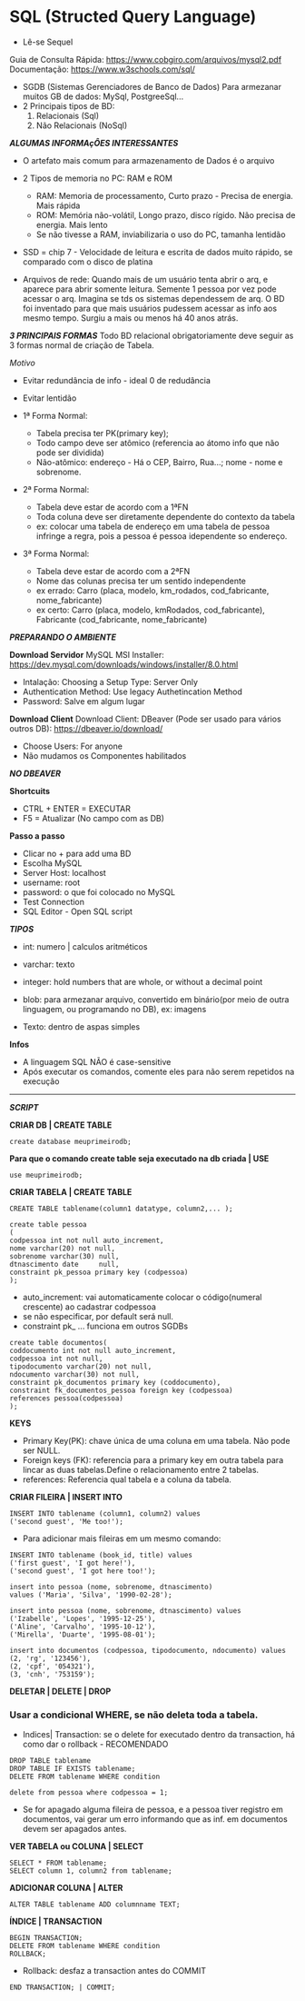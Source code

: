 # SQL (Structed Query Language)
- Lê-se Sequel </br>

Guia de Consulta Rápida: https://www.cobgiro.com/arquivos/mysql2.pdf </br>
Documentação: https://www.w3schools.com/sql/

- SGDB (Sistemas Gerenciadores de Banco de Dados) 
Para armezanar muitos GB de dados: MySql, PostgreeSql...
- 2 Principais tipos de BD:
  1. Relacionais (Sql)
  2. Não Relacionais (NoSql)

***ALGUMAS INFORMAçÔES INTERESSANTES***
- O artefato mais comum para armazenamento de Dados é o arquivo
- 2 Tipos de memoria no PC: RAM e ROM
  - RAM: Memoria de processamento, Curto prazo - Precisa de energia. Mais rápida
  - ROM: Memória não-volátil, Longo prazo, disco rígido. Não precisa de energia. Mais lento
  - Se não tivesse a RAM, inviabilizaria o uso do PC, tamanha lentidão
- SSD = chip 7 - Velocidade de leitura e escrita de dados muito rápido, se comparado com o disco de platina

- Arquivos de rede: Quando mais de um usuário tenta abrir o arq, e aparece para abrir somente leitura. Semente 1 pessoa por vez pode acessar o arq. Imagina se tds os sistemas dependessem de arq.
O BD foi inventado para que mais usuários pudessem acessar as info aos mesmo tempo.
Surgiu a mais ou menos há 40 anos atrás.

***3 PRINCIPAIS FORMAS***
Todo BD relacional obrigatoriamente deve seguir as 3 formas normal de criação de Tabela.

*Motivo*
- Evitar redundância de info - ideal 0 de redudância
- Evitar lentidão

- 1ª Forma Normal:
  - Tabela precisa ter PK(primary key); 
  - Todo campo deve ser atômico (referencia ao átomo info que não pode ser dividida)
  - Não-atômico: endereço - Há o CEP, Bairro, Rua...; nome - nome e sobrenome.
- 2ª Forma Normal:
  - Tabela deve estar de acordo com a 1ªFN
  - Toda coluna deve ser diretamente dependente do contexto da tabela
  - ex: colocar uma tabela de endereço em uma tabela de pessoa infringe a regra, pois a pessoa é pessoa idependente so endereço.
- 3ª Forma Normal:
  - Tabela deve estar de acordo com a 2ªFN
  - Nome das colunas precisa ter um sentido independente
  - ex errado: Carro (placa, modelo, km_rodados, cod_fabricante, nome_fabricante)
  - ex certo: Carro (placa, modelo, kmRodados, cod_fabricante), Fabricante (cod_fabricante, nome_fabricante) 

***PREPARANDO O AMBIENTE***

**Download Servidor** 
MySQL MSI Installer: https://dev.mysql.com/downloads/windows/installer/8.0.html
- Intalação: Choosing a Setup Type: Server Only
- Authentication Method: Use legacy Authetincation Method
- Password: Salve em algum lugar

**Download Client** 
Download Client: DBeaver (Pode ser usado para vários outros DB): https://dbeaver.io/download/
- Choose Users: For anyone
- Não mudamos os Componentes habilitados

***NO DBEAVER***

**Shortcuits** 
- CTRL + ENTER = EXECUTAR
- F5 = Atualizar (No campo com as DB)

**Passo a passo**
- Clicar no + para add uma BD
- Escolha MySQL
- Server Host: localhost
- username: root
- password: o que foi colocado no MySQL
- Test Connection
- SQL Editor - Open SQL script

***TIPOS***
- int: numero | calculos aritméticos
- varchar: texto
- integer: hold numbers that are whole, or without a decimal point
- blob: para armezanar arquivo, convertido em binário(por meio de outra linguagem, ou programando no DB), ex: imagens

- Texto: dentro de aspas simples

**Infos**
- A linguagem SQL NÃO é case-sensitive
- Após executar os comandos, comente eles para não serem repetidos na execução

---
***SCRIPT***

**CRIAR DB | CREATE TABLE**
```
create database meuprimeirodb;
```

**Para que o comando create table seja executado na db criada | USE**
```
use meuprimeirodb;
```

**CRIAR TABELA | CREATE TABLE**

```
CREATE TABLE tablename(column1 datatype, column2,... );
```

```
create table pessoa
(
codpessoa int not null auto_increment,
nome varchar(20) not null,
sobrenome varchar(30) null,
dtnascimento date     null,
constraint pk_pessoa primary key (codpessoa)
);
```
- auto_increment: vai automaticamente colocar o código(numeral crescente) ao cadastrar codpessoa
- se não especificar, por default será null.
- constraint pk_ ... funciona em outros SGDBs

```
create table documentos(
coddocumento int not null auto_increment,
codpessoa int not null,
tipodocumento varchar(20) not null,
ndocumento varchar(30) not null,
constraint pk_documentos primary key (coddocumento),
constraint fk_documentos_pessoa foreign key (codpessoa)
references pessoa(codpessoa)
);
```

**KEYS**
- Primary Key(PK): chave única de uma coluna em uma tabela. Não pode ser NULL.
- Foreign keys (FK): referencia para a primary key em outra tabela para lincar as duas tabelas.Define o relacionamento entre 2 tabelas.
- references: Referencia qual tabela e a coluna da tabela.

**CRIAR FILEIRA | INSERT INTO**

```
INSERT INTO tablename (column1, column2) values 
('second guest', 'Me too!');
```
- Para adicionar mais fileiras em um mesmo comando:
```
INSERT INTO tablename (book_id, title) values 
('first guest', 'I got here!'), 
('second guest', 'I got here too!');
```
```
insert into pessoa (nome, sobrenome, dtnascimento) 
values ('Maria', 'Silva', '1990-02-28');

insert into pessoa (nome, sobrenome, dtnascimento) values 
('Izabelle', 'Lopes', '1995-12-25'),
('Aline', 'Carvalho', '1995-10-12'),
('Mirella', 'Duarte', '1995-08-01');
```

```
insert into documentos (codpessoa, tipodocumento, ndocumento) values 
(2, 'rg', '123456'),
(2, 'cpf', '054321'),
(3, 'cnh', '753159');
```

**DELETAR | DELETE | DROP**
### Usar a condicional WHERE, se não deleta toda a tabela.
- Indices| Transaction: se o delete for executado dentro da transaction, há como dar o rollback - RECOMENDADO

```
DROP TABLE tablename
DROP TABLE IF EXISTS tablename;
DELETE FROM tablename WHERE condition
```
```
delete from pessoa where codpessoa = 1;
```
- Se for apagado alguma fileira de pessoa, e a pessoa tiver registro em documentos, vai gerar um erro informando que as inf. em documentos devem ser apagados antes.

**VER TABELA ou COLUNA | SELECT**

```
SELECT * FROM tablename;
SELECT column 1, column2 from tablename;
```

**ADICIONAR COLUNA | ALTER**

```
ALTER TABLE tablename ADD columnname TEXT;
```

**ÍNDICE | TRANSACTION**

```
BEGIN TRANSACTION;
DELETE FROM tablename WHERE condition
ROLLBACK;
```
- Rollback: desfaz a transaction antes do COMMIT
```
END TRANSACTION; | COMMIT;
```